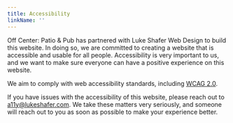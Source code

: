 ```yaml
---
title: Accessibility
linkName: ''
---
```


Off Center: Patio & Pub has partnered with Luke Shafer Web Design to build this website. In doing so, we are committed to creating a website that is accessible and usable for all people. Accessibility is very important to us, and we want to make sure everyone can have a positive experience on this website.

We aim to comply with web accessibility standards, including [WCAG 2.0](https://www.w3.org/TR/WCAG20/).

If you have issues with the accessibility of this website, please reach out to a11y@lukeshafer.com. We take these matters very seriously, and someone will reach out to you as soon as possible to make your experience better.
